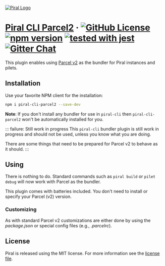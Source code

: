 [![Piral Logo](https://github.com/smapiot/piral/raw/main/docs/assets/logo.png)](https://piral.io)

# [Piral CLI Parcel2](https://piral.io) &middot; [![GitHub License](https://img.shields.io/badge/license-MIT-blue.svg)](https://github.com/smapiot/piral/blob/master/LICENSE) [![npm version](https://img.shields.io/npm/v/piral-cli-parcel2.svg?style=flat)](https://www.npmjs.com/package/piral-cli-parcel2) [![tested with jest](https://img.shields.io/badge/tested_with-jest-99424f.svg)](https://jestjs.io) [![Gitter Chat](https://badges.gitter.im/gitterHQ/gitter.png)](https://gitter.im/piral-io/community)

This plugin enables using [Parcel v2](https://v2.parceljs.org) as the bundler for Piral instances and pilets.

## Installation

Use your favorite NPM client for the installation:

```sh
npm i piral-cli-parcel2 --save-dev
```

**Note**: If you don't install any bundler for use in `piral-cli` then `piral-cli-parcel2` won't be automatically installed for you.

::: failure: Still work in progress
This `piral-cli` bundler plugin is still work in progress and should not be used, unless you know what you are doing.

There are some things that need to be prepared for Parcel v2 to behave as it should.
:::

## Using

There is nothing to do. Standard commands such as `piral build` or `pilet debug` will now work with Parcel as the bundler.

This plugin comes with batteries included. You don't need to install or specify your Parcel (v2) version.

### Customizing

As with standard Parcel v2 customizations are either done by using the *package.json* or special config files (e.g., *.parcelrc*).

## License

Piral is released using the MIT license. For more information see the [license file](./LICENSE).
